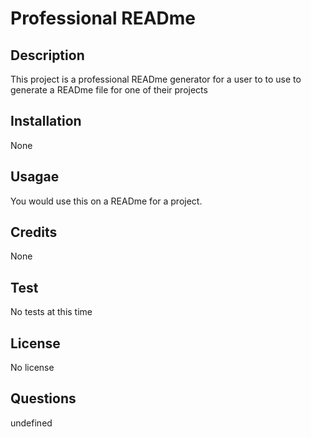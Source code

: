 # Professional READme

  ## Description
  This project is a professional READme generator for a user to to use to generate a READme file for one of their projects

  ## Installation
  None

  ## Usagae
  You would use this on a READme for a project.

  ## Credits
  None

  ## Test
  No tests at this time

  ## License
  No license

  ## Questions
  undefined



<!-- still need to submit screencastify link. Having trouble getting it to work. -->
